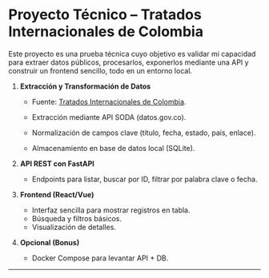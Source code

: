 # Proyecto Técnico – Tratados Internacionales de Colombia

Este proyecto es una prueba técnica cuyo objetivo es validar mi capacidad para extraer datos públicos, procesarlos, exponerlos mediante una API y construir un frontend sencillo, todo en un entorno local.

1. **Extracción y Transformación de Datos**
   - Fuente: [Tratados Internacionales de Colombia](https://dev.socrata.com/foundry/www.datos.gov.co/fdir-hk5z).
   - Extracción mediante API SODA (datos.gov.co).

   - Normalización de campos clave (título, fecha, estado, país, enlace).
   - Almacenamiento en base de datos local (SQLite).

3. **API REST con FastAPI**
   - Endpoints para listar, buscar por ID, filtrar por palabra clave o fecha.

4. **Frontend (React/Vue)**
   - Interfaz sencilla para mostrar registros en tabla.
   - Búsqueda y filtros básicos.
   - Visualización de detalles.

5. **Opcional (Bonus)**
   - Docker Compose para levantar API + DB.

---
